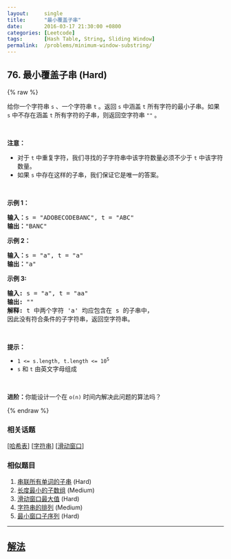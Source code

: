 ```yaml
---
layout:     single
title:      "最小覆盖子串"
date:       2016-03-17 21:30:00 +0800
categories: [Leetcode]
tags:       [Hash Table, String, Sliding Window]
permalink:  /problems/minimum-window-substring/
---
```


## 76. 最小覆盖子串 (Hard)

{% raw %}

<p>给你一个字符串 <code>s</code> 、一个字符串 <code>t</code> 。返回 <code>s</code> 中涵盖 <code>t</code> 所有字符的最小子串。如果 <code>s</code> 中不存在涵盖 <code>t</code> 所有字符的子串，则返回空字符串 <code>""</code> 。</p>

<p> </p>

<p><strong>注意：</strong></p>

<ul>
	<li>对于 <code>t</code> 中重复字符，我们寻找的子字符串中该字符数量必须不少于 <code>t</code> 中该字符数量。</li>
	<li>如果 <code>s</code> 中存在这样的子串，我们保证它是唯一的答案。</li>
</ul>

<p> </p>

<p><strong>示例 1：</strong></p>

<pre>
<strong>输入：</strong>s = "ADOBECODEBANC", t = "ABC"
<strong>输出：</strong>"BANC"
</pre>

<p><strong>示例 2：</strong></p>

<pre>
<strong>输入：</strong>s = "a", t = "a"
<strong>输出：</strong>"a"
</pre>

<p><strong>示例 3:</strong></p>

<pre>
<strong>输入:</strong> s = "a", t = "aa"
<strong>输出:</strong> ""
<strong>解释:</strong> t 中两个字符 'a' 均应包含在 s 的子串中，
因此没有符合条件的子字符串，返回空字符串。</pre>

<p> </p>

<p><strong>提示：</strong></p>

<ul>
	<li><code>1 <= s.length, t.length <= 10<sup>5</sup></code></li>
	<li><code>s</code> 和 <code>t</code> 由英文字母组成</li>
</ul>

<p> </p>
<strong>进阶：</strong>你能设计一个在 <code>o(n)</code> 时间内解决此问题的算法吗？

{% endraw %}

### 相关话题
  [[哈希表](https://github.com/awesee/leetcode/tree/main/tag/hash-table/README.md)]
  [[字符串](https://github.com/awesee/leetcode/tree/main/tag/string/README.md)]
  [[滑动窗口](https://github.com/awesee/leetcode/tree/main/tag/sliding-window/README.md)]

### 相似题目
  1. [串联所有单词的子串](/problems/substring-with-concatenation-of-all-words) (Hard)
  1. [长度最小的子数组](/problems/minimum-size-subarray-sum) (Medium)
  1. [滑动窗口最大值](/problems/sliding-window-maximum) (Hard)
  1. [字符串的排列](/problems/permutation-in-string) (Medium)
  1. [最小窗口子序列](/problems/minimum-window-subsequence) (Hard)

---

## [解法](https://github.com/awesee/leetcode/tree/main/problems/minimum-window-substring)
